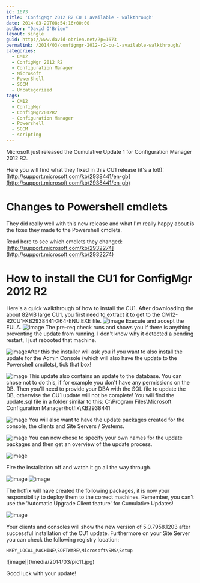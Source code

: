 ```yaml
---
id: 1673
title: 'ConfigMgr 2012 R2 CU 1 available - walkthrough'
date: 2014-03-29T08:54:16+00:00
author: "David O'Brien"
layout: single
guid: http://www.david-obrien.net/?p=1673
permalink: /2014/03/configmgr-2012-r2-cu-1-available-walkthrough/
categories:
  - CM12
  - ConfigMgr 2012 R2
  - Configuration Manager
  - Microsoft
  - PowerShell
  - SCCM
  - Uncategorized
tags:
  - CM12
  - ConfigMgr
  - ConfigMgr2012R2
  - Configuration Manager
  - Powershell
  - SCCM
  - scripting
---
```

Microsoft just released the Cumulative Update 1 for Configuration Manager 2012 R2.

Here you will find what they fixed in this CU1 release (it's a lot!): [http://support.microsoft.com/kb/2938441/en-gb](http://support.microsoft.com/kb/2938441/en-gb)

# Changes to Powershell cmdlets

They did really well with this new release and what I'm really happy about is the fixes they made to the Powershell cmdlets.

Read here to see which cmdlets they changed: [http://support.microsoft.com/kb/2932274](http://support.microsoft.com/kb/2932274)

# How to install the CU1 for ConfigMgr 2012 R2

Here's a quick walkthrough of how to install the CU1. After downloading the about 82MB large CU1, you first need to extract it to get to the CM12-R2CU1-KB2938441-X64-ENU.EXE file.
![image](/media/2014/03/pic1.jpg)
Execute and accept the EULA.
![image](/media/2014/03/pic2.jpg)
The pre-req check runs and shows you if there is anything preventing the update from running. I don't know why it detected a pending restart, I just rebooted that machine.

![image](/media/2014/03/pic3.jpg)After this the installer will ask you if you want to also install the update for the Admin Console (which will also have the update to the Powershell cmdlets), tick that box!

![image](/media/2014/03/pic4.jpg)
This update also contains an update to the database. You can chose not to do this, if for example you don't have any permissions on the DB. Then you'll need to provide your DBA with the SQL file to update the DB, otherwise the CU1 update will not be complete! You will find the update.sql file in a folder similar to this: C:\Program Files\Microsoft Configuration Manager\hotfix\KB2938441

![image](/media/2014/03/pic5.jpg)
You will also want to have the update packages created for the console, the clients and Site Servers / Systems.

![image](/media/2014/03/pic6.jpg)
You can now chose to specify your own names for the update packages and then get an overview of the update process.

![image](/media/2014/03/pic7.jpg)

Fire the installation off and watch it go all the way through.

![image](/media/2014/03/pic8.jpg)
![image](/media/2014/03/pic9.jpg)

The hotfix will have created the following packages, it is now your responsibility to deploy them to the correct machines. Remember, you can't use the 'Automatic Upgrade Client feature' for Cumulative Updates!

![image](/media/2014/03/pic10.jpg)

Your clients and consoles will show the new version of 5.0.7958.1203 after successful installation of the CU1 update. Furthermore on your Site Server you can check the following registry location:

```
HKEY_LOCAL_MACHINE\SOFTWARE\Microsoft\SMS\Setup
```

![image]](/media/2014/03/pic11.jpg)

Good luck with your update!